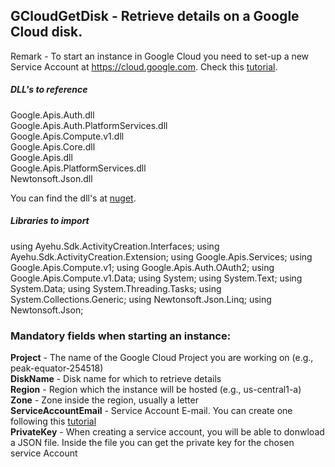## GCloudGetDisk - Retrieve details on a Google Cloud disk.

Remark - To start an instance in Google Cloud you need to set-up a new Service Account at https://cloud.google.com. Check this [tutorial](https://docs.bmc.com/docs/PATROL4GoogleCloudPlatform/10/creating-a-service-account-key-in-the-google-cloud-platform-project-799095477.html).  

##### DLL's to reference
Google.Apis.Auth.dll  
Google.Apis.Auth.PlatformServices.dll  
Google.Apis.Compute.v1.dll  
Google.Apis.Core.dll  
Google.Apis.dll  
Google.Apis.PlatformServices.dll  
Newtonsoft.Json.dll  

You can find the dll's at [nuget](https://www.nuget.org/packages/Google.Apis.Compute.v1).

##### Libraries to import
using Ayehu.Sdk.ActivityCreation.Interfaces;
using Ayehu.Sdk.ActivityCreation.Extension;
using Google.Apis.Services;
using Google.Apis.Compute.v1;
using Google.Apis.Auth.OAuth2;
using Google.Apis.Compute.v1.Data;
using System;
using System.Text;
using System.Data;
using System.Threading.Tasks;
using System.Collections.Generic;
using Newtonsoft.Json.Linq;
using Newtonsoft.Json;

### Mandatory fields when starting an instance:
**Project**				- The name of the Google Cloud Project you are working on (e.g.,  peak-equator-254518)  
**DiskName**		- Disk name for which to retrieve details  
**Region**				- Region which the instance will be hosted (e.g., us-central1-a)  
**Zone**				- Zone inside the region, usually a letter  
**ServiceAccountEmail**	- Service Account E-mail. You can create one following this [tutorial](https://docs.bmc.com/docs/PATROL4GoogleCloudPlatform/10/creating-a-service-account-key-in-the-google-cloud-platform-project-799095477.html)  
**PrivateKey**			- When creating a service account, you will be able to donwload a JSON file. Inside the file you can get the private key for the chosen service Account  
